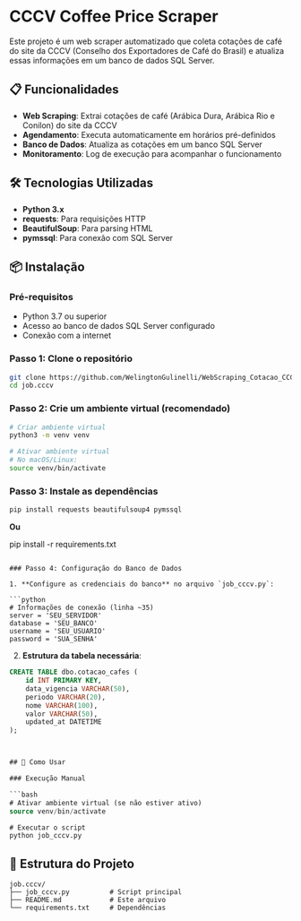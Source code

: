 # CCCV Coffee Price Scraper

Este projeto é um web scraper automatizado que coleta cotações de café do site da CCCV (Conselho dos Exportadores de Café do Brasil) e atualiza essas informações em um banco de dados SQL Server.

## 📋 Funcionalidades

- **Web Scraping**: Extrai cotações de café (Arábica Dura, Arábica Rio e Conilon) do site da CCCV
- **Agendamento**: Executa automaticamente em horários pré-definidos
- **Banco de Dados**: Atualiza as cotações em um banco SQL Server
- **Monitoramento**: Log de execução para acompanhar o funcionamento

## 🛠️ Tecnologias Utilizadas

- **Python 3.x**
- **requests**: Para requisições HTTP
- **BeautifulSoup**: Para parsing HTML
- **pymssql**: Para conexão com SQL Server

## 📦 Instalação

### Pré-requisitos

- Python 3.7 ou superior
- Acesso ao banco de dados SQL Server configurado
- Conexão com a internet

### Passo 1: Clone o repositório

```bash
git clone https://github.com/WelingtonGulinelli/WebScraping_Cotacao_CCCV
cd job.cccv
```

### Passo 2: Crie um ambiente virtual (recomendado)

```bash
# Criar ambiente virtual
python3 -m venv venv

# Ativar ambiente virtual
# No macOS/Linux:
source venv/bin/activate
```

### Passo 3: Instale as dependências

```bash
pip install requests beautifulsoup4 pymssql
```

**Ou**

pip install -r requirements.txt
```

### Passo 4: Configuração do Banco de Dados

1. **Configure as credenciais do banco** no arquivo `job_cccv.py`:

```python
# Informações de conexão (linha ~35)
server = 'SEU_SERVIDOR'
database = 'SEU_BANCO'
username = 'SEU_USUARIO'
password = 'SUA_SENHA'
```

2. **Estrutura da tabela necessária**:

```sql
CREATE TABLE dbo.cotacao_cafes (
    id INT PRIMARY KEY,
    data_vigencia VARCHAR(50),
    periodo VARCHAR(20),
    nome VARCHAR(100),
    valor VARCHAR(50),
    updated_at DATETIME
);



## 🚀 Como Usar

### Execução Manual

```bash
# Ativar ambiente virtual (se não estiver ativo)
source venv/bin/activate

# Executar o script
python job_cccv.py
```


## 📁 Estrutura do Projeto

```
job.cccv/
├── job_cccv.py          # Script principal
├── README.md            # Este arquivo
└── requirements.txt     # Dependências 
```






